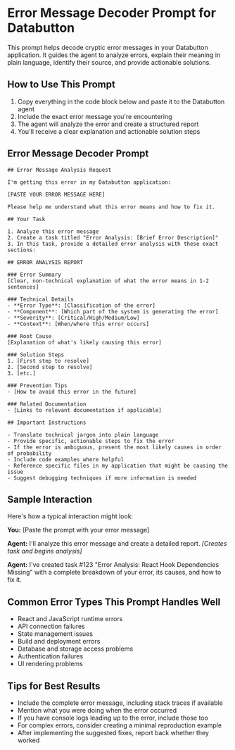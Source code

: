 # Error Message Decoder Prompt for Databutton

This prompt helps decode cryptic error messages in your Databutton application. It guides the agent to analyze errors, explain their meaning in plain language, identify their source, and provide actionable solutions.

## How to Use This Prompt

1. Copy everything in the code block below and paste it to the Databutton agent
2. Include the exact error message you're encountering
3. The agent will analyze the error and create a structured report
4. You'll receive a clear explanation and actionable solution steps

## Error Message Decoder Prompt

```
## Error Message Analysis Request

I'm getting this error in my Databutton application:

[PASTE YOUR ERROR MESSAGE HERE]

Please help me understand what this error means and how to fix it.

## Your Task

1. Analyze this error message
2. Create a task titled "Error Analysis: [Brief Error Description]"
3. In this task, provide a detailed error analysis with these exact sections:

## ERROR ANALYSIS REPORT

### Error Summary
[Clear, non-technical explanation of what the error means in 1-2 sentences]

### Technical Details
- **Error Type**: [Classification of the error]
- **Component**: [Which part of the system is generating the error]
- **Severity**: [Critical/High/Medium/Low]
- **Context**: [When/where this error occurs]

### Root Cause
[Explanation of what's likely causing this error]

### Solution Steps
1. [First step to resolve]
2. [Second step to resolve]
3. [etc.]

### Prevention Tips
- [How to avoid this error in the future]

### Related Documentation
- [Links to relevant documentation if applicable]

## Important Instructions

- Translate technical jargon into plain language
- Provide specific, actionable steps to fix the error
- If the error is ambiguous, present the most likely causes in order of probability
- Include code examples where helpful
- Reference specific files in my application that might be causing the issue
- Suggest debugging techniques if more information is needed
```

## Sample Interaction

Here's how a typical interaction might look:

**You:** [Paste the prompt with your error message]

**Agent:** I'll analyze this error message and create a detailed report.
*[Creates task and begins analysis]*

**Agent:** I've created task #123 "Error Analysis: React Hook Dependencies Missing" with a complete breakdown of your error, its causes, and how to fix it.

## Common Error Types This Prompt Handles Well

- React and JavaScript runtime errors
- API connection failures
- State management issues
- Build and deployment errors
- Database and storage access problems
- Authentication failures
- UI rendering problems

## Tips for Best Results

- Include the complete error message, including stack traces if available
- Mention what you were doing when the error occurred
- If you have console logs leading up to the error, include those too
- For complex errors, consider creating a minimal reproduction example
- After implementing the suggested fixes, report back whether they worked
